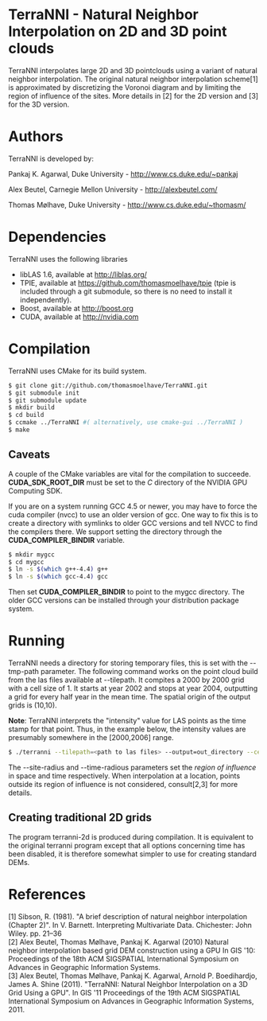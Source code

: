 TerraNNI - Natural Neighbor Interpolation on 2D and 3D point clouds
====================================================================

TerraNNI interpolates large 2D and 3D pointclouds using a variant of
natural neighbor interpolation. The original natural neighbor
interpolation scheme[1] is approximated by discretizing the Voronoi
diagram and by limiting the region of influence of the sites. More
details in [2] for the 2D version and [3] for the 3D version.

Authors
=======

TerraNNI is developed by:

Pankaj K. Agarwal, Duke University - http://www.cs.duke.edu/~pankaj

Alex Beutel, Carnegie Mellon University - http://alexbeutel.com/

Thomas Mølhave, Duke University - http://www.cs.duke.edu/~thomasm/


Dependencies
============

TerraNNI uses the following libraries

  * libLAS 1.6, available at http://liblas.org/ 
  * TPIE, available at https://github.com/thomasmoelhave/tpie (tpie is
    included through a git submodule, so there is no need to install
    it independently).
  * Boost, available at http://boost.org
  * CUDA, available at http://nvidia.com


Compilation
===============

TerraNNI uses CMake for its build system.

```bash
$ git clone git://github.com/thomasmoelhave/TerraNNI.git
$ git submodule init
$ git submodule update
$ mkdir build
$ cd build
$ ccmake ../TerraNNI #( alternatively, use cmake-gui ../TerraNNI )
$ make
```


Caveats
-------

A couple of the CMake variables are vital for the compilation to
succeede.  **CUDA_SDK_ROOT_DIR** must be set to the *C* directory of the
NVIDIA GPU Computing SDK.

If you are on a system running GCC 4.5 or newer, you may have to force
the cuda compiler (nvcc) to use an older version of gcc. One way to
fix this is to create a directory with symlinks to older GCC versions
and tell NVCC to find the compilers there. We support setting the
directory through the **CUDA_COMPILER_BINDIR** variable.

```bash
$ mkdir mygcc
$ cd mygcc
$ ln -s $(which g++-4.4) g++
$ ln -s $(which gcc-4.4) gcc
```

Then set **CUDA_COMPILER_BINDIR** to point to the mygcc directory. The
older GCC versions can be installed through your distribution package
system.   

Running
=======

TerraNNI needs a directory for storing temporary files, this is set
with the --tmp-path parameter.  The following command works on the
point cloud build from the las files available at --tilepath. It
compites a 2000 by 2000 grid with a cell size of 1. It starts at year
2002 and stops at year 2004, outputting a grid for every half year in
the mean time. The spatial origin of the output grids is (10,10).

**Note**: TerraNNI interprets the "intensity" value for LAS points as
  the time stamp for that point. Thus, in the example below, the
  intensity values are presumably somewhere in the [2000,2006] range.

```bash
$ ./terranni --tilepath=<path to las files> --output=out_directory --cell-size=1.0 --site-radius=5.0 --wp-path=/var/tmp/wp --time-start=2002 --time-length=3 --time-radius=2 --tmp-path=/var/tmp  --time-step=0.5 --origin-x=10 --origin-y=10 --grid-cols=2000 --grid-rows=200
```

The --site-radius and --time-radious parameters set the *region of
influence* in space and time respectively. When interpolation at a
location, points outside its region of influence is not considered,
consult[2,3] for more details.

Creating traditional 2D grids
------------------------------

The program terranni-2d is produced during compilation. It is equivalent to the original terranni program except that all options concerning time has been disabled, it is therefore somewhat simpler to use for creating standard DEMs.

References
===========

[1] Sibson, R. (1981). "A brief description of natural neighbor interpolation (Chapter 2)". In V. Barnett. Interpreting Multivariate Data. Chichester: John Wiley. pp. 21–36   
[2] Alex Beutel, Thomas Mølhave, Pankaj K. Agarwal (2010) Natural neighbor interpolation based grid DEM construction using a GPU In GIS '10: Proceedings of the 18th ACM SIGSPATIAL International Symposium on Advances in Geographic Information Systems.   
[3] Alex Beutel, Thomas Mølhave, Pankaj K. Agarwal, Arnold P. Boedihardjo, James A. Shine (2011). "TerraNNI: Natural Neighbor Interpolation on a 3D Grid Using a GPU". In GIS '11 Proceedings of the 19th ACM SIGSPATIAL International Symposium on Advances in Geographic Information Systems, 2011.
